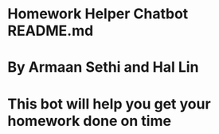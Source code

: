 # Homework Helper Chatbot README.md
# By Armaan Sethi and Hal Lin
# This bot will help you get your homework done on time

